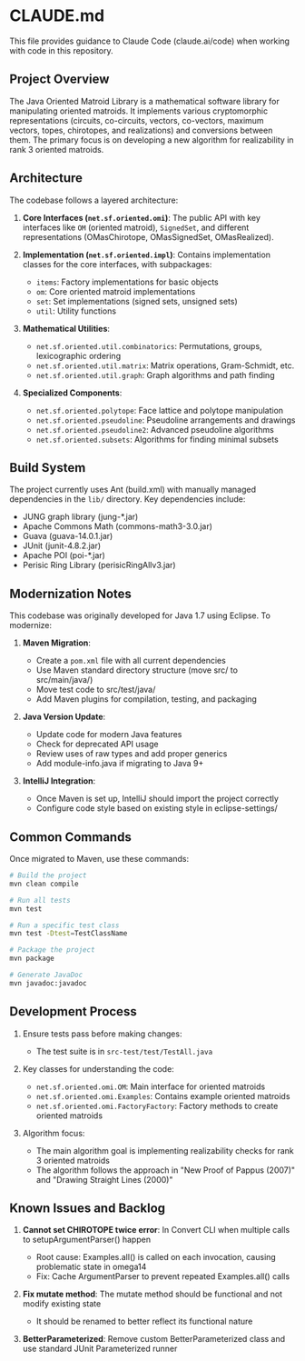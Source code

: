 # CLAUDE.md

This file provides guidance to Claude Code (claude.ai/code) when working with code in this repository.

## Project Overview

The Java Oriented Matroid Library is a mathematical software library for manipulating oriented matroids. It implements various cryptomorphic representations (circuits, co-circuits, vectors, co-vectors, maximum vectors, topes, chirotopes, and realizations) and conversions between them. The primary focus is on developing a new algorithm for realizability in rank 3 oriented matroids.

## Architecture

The codebase follows a layered architecture:

1. **Core Interfaces (`net.sf.oriented.omi`)**: The public API with key interfaces like `OM` (oriented matroid), `SignedSet`, and different representations (OMasChirotope, OMasSignedSet, OMasRealized).

2. **Implementation (`net.sf.oriented.impl`)**: Contains implementation classes for the core interfaces, with subpackages:
   - `items`: Factory implementations for basic objects
   - `om`: Core oriented matroid implementations
   - `set`: Set implementations (signed sets, unsigned sets)
   - `util`: Utility functions

3. **Mathematical Utilities**:
   - `net.sf.oriented.util.combinatorics`: Permutations, groups, lexicographic ordering
   - `net.sf.oriented.util.matrix`: Matrix operations, Gram-Schmidt, etc.
   - `net.sf.oriented.util.graph`: Graph algorithms and path finding

4. **Specialized Components**:
   - `net.sf.oriented.polytope`: Face lattice and polytope manipulation
   - `net.sf.oriented.pseudoline`: Pseudoline arrangements and drawings
   - `net.sf.oriented.pseudoline2`: Advanced pseudoline algorithms
   - `net.sf.oriented.subsets`: Algorithms for finding minimal subsets

## Build System

The project currently uses Ant (build.xml) with manually managed dependencies in the `lib/` directory. Key dependencies include:

- JUNG graph library (jung-*.jar)
- Apache Commons Math (commons-math3-3.0.jar)
- Guava (guava-14.0.1.jar)
- JUnit (junit-4.8.2.jar)
- Apache POI (poi-*.jar)
- Perisic Ring Library (perisicRingAllv3.jar)

## Modernization Notes

This codebase was originally developed for Java 1.7 using Eclipse. To modernize:

1. **Maven Migration**:
   - Create a `pom.xml` file with all current dependencies
   - Use Maven standard directory structure (move src/ to src/main/java/)
   - Move test code to src/test/java/
   - Add Maven plugins for compilation, testing, and packaging

2. **Java Version Update**:
   - Update code for modern Java features
   - Check for deprecated API usage
   - Review uses of raw types and add proper generics
   - Add module-info.java if migrating to Java 9+

3. **IntelliJ Integration**:
   - Once Maven is set up, IntelliJ should import the project correctly
   - Configure code style based on existing style in eclipse-settings/

## Common Commands

Once migrated to Maven, use these commands:

```bash
# Build the project
mvn clean compile

# Run all tests
mvn test

# Run a specific test class
mvn test -Dtest=TestClassName

# Package the project
mvn package

# Generate JavaDoc
mvn javadoc:javadoc
```

## Development Process

1. Ensure tests pass before making changes:
   - The test suite is in `src-test/test/TestAll.java`

2. Key classes for understanding the code:
   - `net.sf.oriented.omi.OM`: Main interface for oriented matroids
   - `net.sf.oriented.omi.Examples`: Contains example oriented matroids
   - `net.sf.oriented.omi.FactoryFactory`: Factory methods to create oriented matroids

3. Algorithm focus:
   - The main algorithm goal is implementing realizability checks for rank 3 oriented matroids
   - The algorithm follows the approach in "New Proof of Pappus (2007)" and "Drawing Straight Lines (2000)"

## Known Issues and Backlog

1. **Cannot set CHIROTOPE twice error**: In Convert CLI when multiple calls to setupArgumentParser() happen
   - Root cause: Examples.all() is called on each invocation, causing problematic state in omega14
   - Fix: Cache ArgumentParser to prevent repeated Examples.all() calls

2. **Fix mutate method**: The mutate method should be functional and not modify existing state
   - It should be renamed to better reflect its functional nature

3. **BetterParameterized**: Remove custom BetterParameterized class and use standard JUnit Parameterized runner